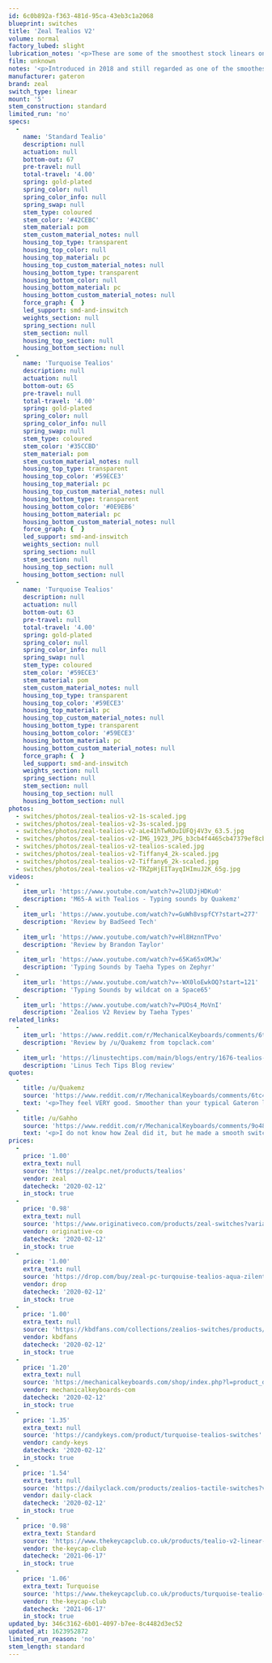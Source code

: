 ```yaml
---
id: 6c0b892a-f363-481d-95ca-43eb3c1a2068
blueprint: switches
title: 'Zeal Tealios V2'
volume: normal
factory_lubed: slight
lubrication_notes: '<p>These are some of the smoothest stock linears on the market but improved further with a thin layer of Krytox 205 Grade 0. The spring noise is vastly improved when lubed.</p>'
film: unknown
notes: '<p>Introduced in 2018 and still regarded as one of the smoothest linears on the market. They are on the pricey side though.</p><p>Similar sound and feel as Gateron Inks but with a higher pitch.</p>'
manufacturer: gateron
brand: zeal
switch_type: linear
mount: '5'
stem_construction: standard
limited_run: 'no'
specs:
  -
    name: 'Standard Tealio'
    description: null
    actuation: null
    bottom-out: 67
    pre-travel: null
    total-travel: '4.00'
    spring: gold-plated
    spring_color: null
    spring_color_info: null
    spring_swap: null
    stem_type: coloured
    stem_color: '#42CEBC'
    stem_material: pom
    stem_custom_material_notes: null
    housing_top_type: transparent
    housing_top_color: null
    housing_top_material: pc
    housing_top_custom_material_notes: null
    housing_bottom_type: transparent
    housing_bottom_color: null
    housing_bottom_material: pc
    housing_bottom_custom_material_notes: null
    force_graph: {  }
    led_support: smd-and-inswitch
    weights_section: null
    spring_section: null
    stem_section: null
    housing_top_section: null
    housing_bottom_section: null
  -
    name: 'Turquoise Tealios'
    description: null
    actuation: null
    bottom-out: 65
    pre-travel: null
    total-travel: '4.00'
    spring: gold-plated
    spring_color: null
    spring_color_info: null
    spring_swap: null
    stem_type: coloured
    stem_color: '#35CCBD'
    stem_material: pom
    stem_custom_material_notes: null
    housing_top_type: transparent
    housing_top_color: '#59ECE3'
    housing_top_material: pc
    housing_top_custom_material_notes: null
    housing_bottom_type: transparent
    housing_bottom_color: '#0E9EB6'
    housing_bottom_material: pc
    housing_bottom_custom_material_notes: null
    force_graph: {  }
    led_support: smd-and-inswitch
    weights_section: null
    spring_section: null
    stem_section: null
    housing_top_section: null
    housing_bottom_section: null
  -
    name: 'Turquoise Tealios'
    description: null
    actuation: null
    bottom-out: 63
    pre-travel: null
    total-travel: '4.00'
    spring: gold-plated
    spring_color: null
    spring_color_info: null
    spring_swap: null
    stem_type: coloured
    stem_color: '#59ECE3'
    stem_material: pom
    stem_custom_material_notes: null
    housing_top_type: transparent
    housing_top_color: '#59ECE3'
    housing_top_material: pc
    housing_top_custom_material_notes: null
    housing_bottom_type: transparent
    housing_bottom_color: '#59ECE3'
    housing_bottom_material: pc
    housing_bottom_custom_material_notes: null
    force_graph: {  }
    led_support: smd-and-inswitch
    weights_section: null
    spring_section: null
    stem_section: null
    housing_top_section: null
    housing_bottom_section: null
photos:
  - switches/photos/zeal-tealios-v2-1s-scaled.jpg
  - switches/photos/zeal-tealios-v2-3s-scaled.jpg
  - switches/photos/zeal-tealios-v2-aLe41hTwROuIUFQj4V3v_63.5.jpg
  - switches/photos/zeal-tealios-v2-IMG_1923_JPG_b3cb4f4465cb47379ef8cbe7e3c6fb16-scaled.jpg
  - switches/photos/zeal-tealios-v2-tealios-scaled.jpg
  - switches/photos/zeal-tealios-v2-Tiffany4_2k-scaled.jpg
  - switches/photos/zeal-tealios-v2-Tiffany6_2k-scaled.jpg
  - switches/photos/zeal-tealios-v2-TRZpHjEITayqIHImuJ2K_65g.jpg
videos:
  -
    item_url: 'https://www.youtube.com/watch?v=2lUDJjHDKu0'
    description: 'M65-A with Tealios - Typing sounds by Quakemz'
  -
    item_url: 'https://www.youtube.com/watch?v=GuWh8vspfCY?start=277'
    description: 'Review by BadSeed Tech'
  -
    item_url: 'https://www.youtube.com/watch?v=Hl8HznnTPvo'
    description: 'Review by Brandon Taylor'
  -
    item_url: 'https://www.youtube.com/watch?v=65Ka65xOMJw'
    description: 'Typing Sounds by Taeha Types on Zephyr'
  -
    item_url: 'https://www.youtube.com/watch?v=-WX0loEwkOQ?start=121'
    description: 'Typing Sounds by wildcat on a Space65'
  -
    item_url: 'https://www.youtube.com/watch?v=PUOs4_MoVnI'
    description: 'Zealios V2 Review by Taeha Types'
related_links:
  -
    item_url: 'https://www.reddit.com/r/MechanicalKeyboards/comments/6tc42h/review_tealio_switches_from_zealpcnet_ama/'
    description: 'Review by /u/Quakemz from topclack.com'
  -
    item_url: 'https://linustechtips.com/main/blogs/entry/1676-tealios-v2-the-smoothest-switch-around/'
    description: 'Linus Tech Tips Blog review'
quotes:
  -
    title: /u/Quakemz
    source: 'https://www.reddit.com/r/MechanicalKeyboards/comments/6tc42h/review_tealio_switches_from_zealpcnet_ama/'
    text: '<p>They feel VERY good. Smoother than your typical Gateron linear, with less wobble as well. When I was testing switches by themselves, I didn&#8217;t think they were going to be as smooth as they actually are. Once in a board, my first thought was that they almost feel very lightly lubed all over.</p>'
  -
    title: /u/Gahho
    source: 'https://www.reddit.com/r/MechanicalKeyboards/comments/9o488t/zeals_new_switches_comparison_and_sound_test_of/'
    text: '<p>I do not know how Zeal did it, but he made a smooth switch even smoother. Compared with the V1s, the V2s feel slightly smoother.</p>'
prices:
  -
    price: '1.00'
    extra_text: null
    source: 'https://zealpc.net/products/tealios'
    vendor: zeal
    datecheck: '2020-02-12'
    in_stock: true
  -
    price: '0.98'
    extra_text: null
    source: 'https://www.originativeco.com/products/zeal-switches?variant=31100843196485'
    vendor: originative-co
    datecheck: '2020-02-12'
    in_stock: true
  -
    price: '1.00'
    extra_text: null
    source: 'https://drop.com/buy/zeal-pc-turqouise-tealios-aqua-zilents-roselios-sakurios/details'
    vendor: drop
    datecheck: '2020-02-12'
    in_stock: true
  -
    price: '1.00'
    extra_text: null
    source: 'https://kbdfans.com/collections/zealios-switches/products/zealios-tealios-zilents?variant=28744846409776'
    vendor: kbdfans
    datecheck: '2020-02-12'
    in_stock: true
  -
    price: '1.20'
    extra_text: null
    source: 'https://mechanicalkeyboards.com/shop/index.php?l=product_detail&p=5235'
    vendor: mechanicalkeyboards-com
    datecheck: '2020-02-12'
    in_stock: true
  -
    price: '1.35'
    extra_text: null
    source: 'https://candykeys.com/product/turquoise-tealios-switches'
    vendor: candy-keys
    datecheck: '2020-02-12'
    in_stock: true
  -
    price: '1.54'
    extra_text: null
    source: 'https://dailyclack.com/products/zealios-tactile-switches?variant=13993075212330'
    vendor: daily-clack
    datecheck: '2020-02-12'
    in_stock: true
  -
    price: '0.98'
    extra_text: Standard
    source: 'https://www.thekeycapclub.co.uk/products/tealio-v2-linear-switches'
    vendor: the-keycap-club
    datecheck: '2021-06-17'
    in_stock: true
  -
    price: '1.06'
    extra_text: Turquoise
    source: 'https://www.thekeycapclub.co.uk/products/turquoise-tealio-linear-switches'
    vendor: the-keycap-club
    datecheck: '2021-06-17'
    in_stock: true
updated_by: 346c3162-6b01-4097-b7ee-8c4482d3ec52
updated_at: 1623952872
limited_run_reason: 'no'
stem_length: standard
---
```

